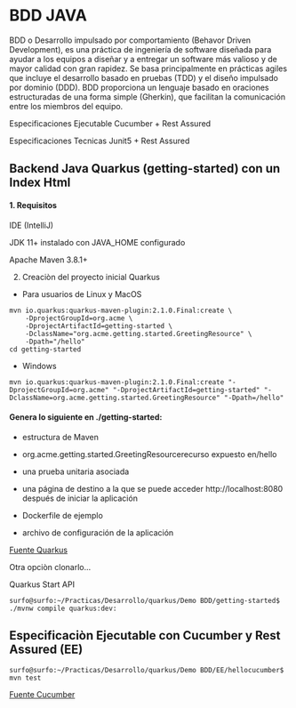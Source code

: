 # BDD JAVA

BDD o Desarrollo impulsado por comportamiento (Behavor Driven Development), es una práctica de ingeniería de software diseñada para ayudar a los equipos a diseñar y a entregar un software más valioso y de mayor calidad con gran rapidez.  Se basa principalmente en prácticas agiles que incluye el desarrollo basado en pruebas (TDD) y el diseño impulsado por dominio (DDD). BDD proporciona un lenguaje basado en oraciones estructuradas de una forma simple (Gherkin), que facilitan la comunicación entre los miembros del equipo. 


Especificaciones Ejecutable
Cucumber + Rest Assured

Especificaciones Tecnicas
Junit5 + Rest Assured

## Backend Java Quarkus (getting-started) con un Index Html 

#### 1. Requisitos

IDE (IntelliJ)

JDK 11+ instalado con JAVA_HOME configurado

Apache Maven 3.8.1+

2. Creaciòn del proyecto inicial Quarkus


- Para usuarios de Linux y MacOS
```console
mvn io.quarkus:quarkus-maven-plugin:2.1.0.Final:create \
    -DprojectGroupId=org.acme \
    -DprojectArtifactId=getting-started \
    -DclassName="org.acme.getting.started.GreetingResource" \
    -Dpath="/hello"
cd getting-started
```

- Windows

```console
mvn io.quarkus:quarkus-maven-plugin:2.1.0.Final:create "-DprojectGroupId=org.acme" "-DprojectArtifactId=getting-started" "-DclassName=org.acme.getting.started.GreetingResource" "-Dpath=/hello"
```

#### Genera lo siguiente en ./getting-started:

- estructura de Maven

- org.acme.getting.started.GreetingResourcerecurso expuesto en/hello

- una prueba unitaria asociada

- una página de destino a la que se puede acceder http://localhost:8080 después  de iniciar la aplicación

- Dockerfile de ejemplo

- archivo de configuración de la aplicación

[Fuente Quarkus](https://quarkus.io/guides/getting-started)

Otra opciòn clonarlo...


Quarkus Start API
```console
surfo@surfo:~/Practicas/Desarrollo/quarkus/Demo BDD/getting-started$ ./mvnw compile quarkus:dev:
```


## Especificaciòn Ejecutable con Cucumber y Rest Assured (EE)



```console
surfo@surfo:~/Practicas/Desarrollo/quarkus/Demo BDD/EE/hellocucumber$ mvn test
```
[Fuente Cucumber](https://cucumber.io/docs/guides/10-minute-tutorial/)
